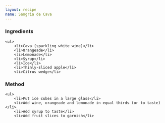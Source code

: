 ```yaml
---
layout: recipe
name: Sangria de Cava
---
```


<div>
	<h3>Ingredients</h3>

	<ul>
		<li>Cava (sparkling white wine)</li>
		<li>Orangeade</li>
		<li>Lemonade</li>
		<li>Syrup</li>
		<li>Ice</li>
		<li>Thinly-sliced apple</li>
		<li>Citrus wedge</li>
  </ul>
</div>

<div>
	<h3>Method</h3>

	<ul>
		<li>Put ice cubes in a large glass</li>
		<li>Add wine, orangeade and lemonade in equal thirds (or to taste)</li>
		<li>Add syrup to taste</li>
		<li>Add fruit slices to garnish</li>
  </ul>
</div>
